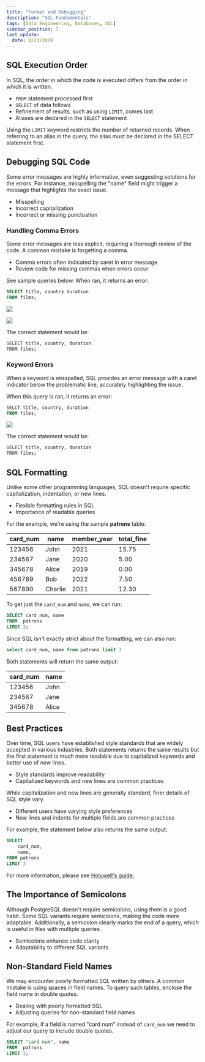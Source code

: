 ```yaml
---
title: "Format and Debugging"
description: "SQL Fundamentals"
tags: [Data Engineering, Databases, SQL]
sidebar_position: 7
last_update:
  date: 8/23/2019
---
```




## SQL Execution Order

In SQL, the order in which the code is executed differs from the order in which it is written.

- `FROM` statement processed first
- `SELECT` of data follows
- Refinement of results, such as using `LIMIT`, comes last
- Aliases are declared in the `SELECT` statement

Using the `LIMIT` keyword restricts the number of returned records. When referring to an alias in the query, the alias must be declared in the SELECT statement first.

## Debugging SQL Code

Some error messages are highly informative, even suggesting solutions for the errors. For instance, misspelling the "name" field might trigger a message that highlights the exact issue.

- Misspelling
- Incorrect capitalization
- Incorrect or missing punctuation

### Handling Comma Errors

Some error messages are less explicit, requiring a thorough review of the code. A common mistake is forgetting a comma. 

- Comma errors often indicated by caret in error message
- Review code for missing commas when errors occur

See sample queries below. When ran, it returns an error:

```sql
SELECT title, country duration
FROM films;
```

![](/img/docs/handling-errors-missing-commmaaa.png)

![](/img/docs/handling-comma-errorssss.png)

The correct statement would be:

```bash
SELECT title, country, duration
FROM films;
```

### Keyword Errors

When a keyword is misspelled, SQL provides an error message with a caret indicator below the problematic line, accurately highlighting the issue.

When this query is ran, it returns an error:

```sql
SELCT title, country, duration
FROM films;
```

![](/img/docs/handling-errors-misspelling.png)

The correct statement would be:

```bash
SELECT title, country, duration
FROM films;
```


## SQL Formatting 

Unlike some other programming languages, SQL doesn't require specific capitalization, indentation, or new lines. 

- Flexible formatting rules in SQL
- Importance of readable queries

For the example, we're using the sample **patrons** table:


| card_num | name           | member_year | total_fine |
|----------|----------------|-------------|------------|
| 123456   | John           | 2021        | 15.75      |
| 234567   | Jane           | 2020        | 5.00       |
| 345678   | Alice          | 2019        | 0.00       |
| 456789   | Bob            | 2022        | 7.50       |
| 567890   | Charlie        | 2021        | 12.30      |

To get just the `card_num` and `name`, we can run:

```sql
SELECT card_num, name
FROM  patrons 
LIMIT 3; 
```

Since SQL isn't exactly strict about the formatting, we can also run:

```sql
select card_num, name from patrons limit 3 
```

Both statements will return the same output:

| card_num | name           |
|----------|----------------|
| 123456   | John           |
| 234567   | Jane           |
| 345678   | Alice          |


## Best Practices

Over time, SQL users have established style standards that are widely accepted in various industries. Both statements returns the same results but the first statement is much more readable due to capitalized keywords and better use of new lines.

- Style standards improve readability
- Capitalized keywords and new lines are common practices

While capitalization and new lines are generally standard, finer details of SQL style vary.

- Different users have varying style preferences
- New lines and indents for multiple fields are common practices

For example, the statement below also returns the same output:

```sql
SELECT
    card_num,
    name,
FROM patrons
LIMIT 3
```

For more information, please see [Holywell's guide.](https://www.sqlstyle.guide/)

## The Importance of Semicolons

Although PostgreSQL doesn't require semicolons, using them is a good habit. Some SQL variants require semicolons, making the code more adaptable. Additionally, a semicolon clearly marks the end of a query, which is useful in files with multiple queries.

- Semicolons enhance code clarity
- Adaptability to different SQL variants

## Non-Standard Field Names

We may encounter poorly formatted SQL written by others. A common mistake is using spaces in field names. To query such tables, enclose the field name in double quotes. 

- Dealing with poorly formatted SQL
- Adjusting queries for non-standard field names

For example, if a field is named "card num" instead of `card_num` we need to adjust our query to include double quotes.


```sql
SELECT "card num", name
FROM  patrons 
LIMIT 3; 
```
